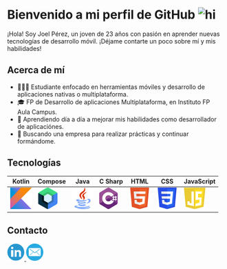 # Bienvenido a mi perfil de GitHub <img src="https://user-images.githubusercontent.com/1303154/88677602-1635ba80-d120-11ea-84d8-d263ba5fc3c0.gif" width="28px" alt="hi">

¡Hola! Soy Joel Pérez, un joven de 23 años con pasión en aprender nuevas tecnologías de desarrollo móvil. ¡Déjame contarte un poco sobre mí y mis habilidades!

## Acerca de mí
- 👨🏻‍💻 Estudiante enfocado en herramientas móviles y desarrollo de aplicaciones nativas o multiplataforma.
- 🎓 FP de Desarrollo de aplicaciones Multiplataforma, en Instituto FP Aula Campus.
- 🚀 Aprendiendo día a día a mejorar mis habilidades como desarrollador de aplicaciónes.
- 🏢 Buscando una empresa para realizar prácticas y continuar formándome.

## Tecnologías

| Kotlin | Compose | Java | C Sharp | HTML | CSS | JavaScript |
|--------|--------|------|---------|------|-----|----------|
| ![Kotlin](https://github.com/JoelPMrz/Portafolio/raw/main/img/Logo-Kotlin.png) | ![Compose](https://github.com/JoelPMrz/Portafolio/raw/main/img/Lodo-compose.png) | ![Java](https://github.com/JoelPMrz/Portafolio/raw/main/img/Logo-Java.png) | ![C Sharp](https://github.com/JoelPMrz/Portafolio/blob/main/img/Icono%20csharp.png) | ![HTML](https://github.com/JoelPMrz/Portafolio/raw/main/img/Logo-HTML5.png) | ![CSS](https://github.com/JoelPMrz/Portafolio/raw/main/img/Logo-CSS3.png) | ![JavaScript](https://github.com/JoelPMrz/Portafolio/raw/main/img/Logo-js.png) |

## Contacto
<a href="https://www.linkedin.com/in/joel-p%C3%A9rez-mart%C3%ADnez-9925051b2/">
    <img src="https://github.com/JoelPMrz/Portafolio/blob/main/img/Icono%20Linkedin.png" width="40" alt="Linkedin Badge">
</a>
<a href="mailto:joelperezmartinez01@gmail.com"> 
    <img src="https://github.com/JoelPMrz/Portafolio/blob/main/img/Icono%20Correo.png" width="40" alt="Gmail Badge">
</a>
